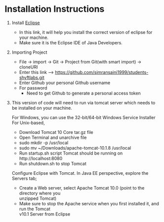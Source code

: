 # Installation Instructions

1. Install [Eclipse](https://www.eclipse.org/downloads/packages/installer)
   - In this link, it will help you install the correct version of eclipse for your machine.
   - Make sure it is the Eclipse IDE of Java Developers. 
2. Importing Project
   - File -> import -> Git -> Project from Git(with smart import) -> cloneURI
   - Enter this link --> https://github.com/simransaini1999/students-shyftlabs.git
   - Enter Github your personal Github username
   - For password
        - Need to get Github to generate a personal access token
3. This version of code will need to run via tomcat server which needs to be installed on your machine.

   For Windows, you can use the 32-bit/64-bit Windows Service Installer</br>
   For Unix-based,</br>
      - Download Tomcat 10 Core tar.gz file</br>
      - Open Terminal and unarchive file</br>
      - sudo mkdir -p /usr/local</br>
      - sudo mv ~/Downloads/apache-tomcat-10.1.8 /usr/local</br>
      - Run startup.sh script Tomcat should be running on http://localhost:8080</br>
      - Run shutdown.sh to stop Tomcat</br>

   Configure Eclipse with Tomcat. In Java EE perspective, explore the Servers tab;</br>
      - Create a Web server, select Apache Tomcat 10.0 (point to the directory where you</br>
         unzipped Tomcat)</br>
      - Make sure to stop the Apache service when you first installed it, and run the Tomcat</br>
         v10.1 Server from Eclipse</br>
   

